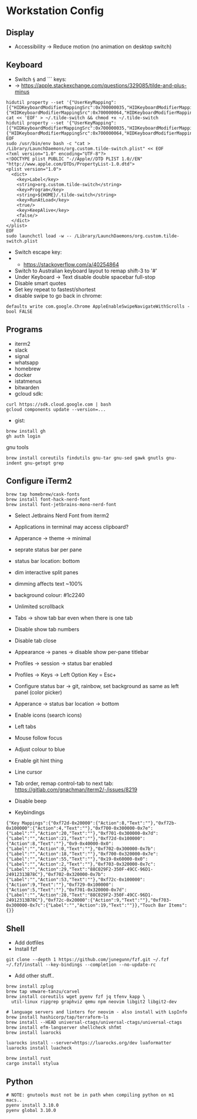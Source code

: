 # Workstation Config

## Display

- Accessibility -> Reduce motion (no animation on desktop switch)

## Keyboard

- Switch `§` and `\`` keys:
- -> https://apple.stackexchange.com/questions/329085/tilde-and-plus-minus

```
hidutil property --set '{"UserKeyMapping":[{"HIDKeyboardModifierMappingSrc":0x700000035,"HIDKeyboardModifierMappingDst":0x700000064},{"HIDKeyboardModifierMappingSrc":0x700000064,"HIDKeyboardModifierMappingDst":0x700000035}]}'
cat << 'EOF' > ~/.tilde-switch && chmod +x ~/.tilde-switch
hidutil property --set '{"UserKeyMapping":[{"HIDKeyboardModifierMappingSrc":0x700000035,"HIDKeyboardModifierMappingDst":0x700000064},{"HIDKeyboardModifierMappingSrc":0x700000064,"HIDKeyboardModifierMappingDst":0x700000035}]}'
EOF
sudo /usr/bin/env bash -c "cat > /Library/LaunchDaemons/org.custom.tilde-switch.plist" << EOF
<?xml version="1.0" encoding="UTF-8"?>
<!DOCTYPE plist PUBLIC "-//Apple//DTD PLIST 1.0//EN" "http://www.apple.com/DTDs/PropertyList-1.0.dtd">
<plist version="1.0">
  <dict>
    <key>Label</key>
    <string>org.custom.tilde-switch</string>
    <key>Program</key>
    <string>${HOME}/.tilde-switch</string>
    <key>RunAtLoad</key>
    <true/>
    <key>KeepAlive</key>
    <false/>
  </dict>
</plist>
EOF
sudo launchctl load -w -- /Library/LaunchDaemons/org.custom.tilde-switch.plist
```

- Switch escape key:
- - https://stackoverflow.com/a/40254864
- Switch to Australian keyboard layout to remap shift-3 to '#'
- Under Keyboard -> Text disable double spacebar full-stop
- Disable smart quotes
- Set key repeat to fastest/shortest
- disable swipe to go back in chrome:

```
defaults write com.google.Chrome AppleEnableSwipeNavigateWithScrolls -bool FALSE
```

## Programs

- iterm2
- slack
- signal
- whatsapp
- homebrew
- docker
- istatmenus
- bitwarden
- gcloud sdk:

```
curl https://sdk.cloud.google.com | bash
gcloud components update --version=...
```

- gist:

```
brew install gh
gh auth login
```

gnu tools

```
brew install coreutils findutils gnu-tar gnu-sed gawk gnutls gnu-indent gnu-getopt grep
```

## Configure iTerm2

```
brew tap homebrew/cask-fonts
brew install font-hack-nerd-font
brew install font-jetbrains-mono-nerd-font
```

- Select Jetbrains Nerd Font from iterm2
- Applications in terminal may access clipboard?
- Apperance -> theme -> minimal
- seprate status bar per pane
- status bar location: bottom
- dim interactive split panes
- dimming affects text ~100%
- background colour: #1c2240
- Unlimited scrollback
- Tabs -> show tab bar even when there is one tab
- Disable show tab numbers
- Disable tab close
- Appearance -> panes -> disable show per-pane titlebar
- Profiles -> session -> status bar enabled
- Profiles -> Keys -> Left Option Key = Esc+
- Configure status bar -> git, rainbow, set background as same as left panel
  (color picker)
- Apperance -> status bar location -> bottom
- Enable icons (search icons)
- Left tabs
- Mouse follow focus
- Adjust colour to blue
- Enable git hint thing
- Line cursor
- Tab order, remap control-tab to next tab: https://gitlab.com/gnachman/iterm2/-/issues/8219
- Disable beep

- Keybindings

```
{"Key Mappings":{"0xf72d-0x20000":{"Action":8,"Text":""},"0xf72b-0x100000":{"Action":4,"Text":""},"0xf700-0x300000-0x7e":{"Label":"","Action":20,"Text":""},"0xf701-0x300000-0x7d":{"Label":"","Action":21,"Text":""},"0xf72d-0x100000":{"Action":8,"Text":""},"0x9-0x40000-0x0":{"Label":"","Action":0,"Text":""},"0xf702-0x300000-0x7b":{"Label":"","Action":18,"Text":""},"0xf700-0x320000-0x7e":{"Label":"","Action":55,"Text":""},"0x19-0x60000-0x0":{"Label":"","Action":2,"Text":""},"0xf703-0x320000-0x7c":{"Label":"","Action":29,"Text":"88C029F2-350F-49CC-96D1-24912313B78C"},"0xf702-0x320000-0x7b":{"Label":"","Action":53,"Text":""},"0xf72c-0x100000":{"Action":9,"Text":""},"0xf729-0x100000":{"Action":5,"Text":""},"0xf701-0x320000-0x7d":{"Label":"","Action":28,"Text":"88C029F2-350F-49CC-96D1-24912313B78C"},"0xf72c-0x20000":{"Action":9,"Text":""},"0xf703-0x300000-0x7c":{"Label":"","Action":19,"Text":""}},"Touch Bar Items":{}}
```

## Shell

- Add dotfiles
- Install fzf

```
git clone --depth 1 https://github.com/junegunn/fzf.git ~/.fzf
~/.fzf/install --key-bindings --completion --no-update-rc
```

- Add other stuff..

```
brew install zplug
brew tap vmware-tanzu/carvel
brew install coreutils wget pyenv fzf jq tfenv kapp \
  util-linux ripgrep graphviz qemu npm neovim libgit2 libgit2-dev

# language servers and linters for neovim - also install with LspInfo
brew install hashicorp/tap/terraform-ls
brew install --HEAD universal-ctags/universal-ctags/universal-ctags
brew install efm-langserver shellcheck shfmt
brew install luarocks

luarocks install --server=https://luarocks.org/dev luaformatter
luarocks install luacheck

brew install rust
cargo install stylua
```

## Python

```
# NOTE: gnutools must not be in path when compiling python on m1 macs..
pyenv install 3.10.0
pyenv global 3.10.0
```
